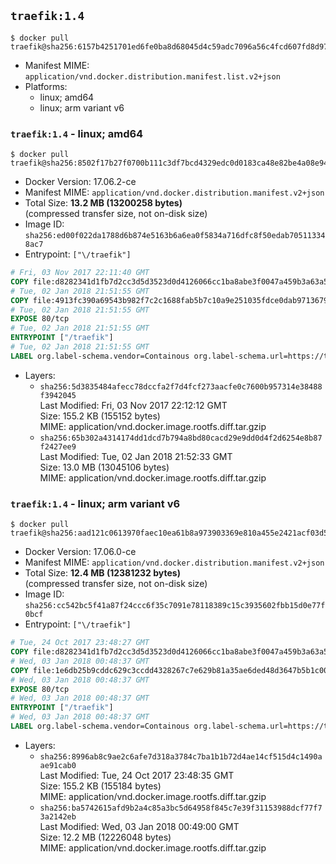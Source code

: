 ## `traefik:1.4`

```console
$ docker pull traefik@sha256:6157b4251701ed6fe0ba8d68045d4c59adc7096a56c4fcd607fd8d97534902c1
```

-	Manifest MIME: `application/vnd.docker.distribution.manifest.list.v2+json`
-	Platforms:
	-	linux; amd64
	-	linux; arm variant v6

### `traefik:1.4` - linux; amd64

```console
$ docker pull traefik@sha256:8502f17b27f0700b111c3df7bcd4329edc0d0183ca48e82be4a08e943bc8b36d
```

-	Docker Version: 17.06.2-ce
-	Manifest MIME: `application/vnd.docker.distribution.manifest.v2+json`
-	Total Size: **13.2 MB (13200258 bytes)**  
	(compressed transfer size, not on-disk size)
-	Image ID: `sha256:ed00f022da1788d6b874e5163b6a6ea0f5834a716dfc8f50edab705113348ac7`
-	Entrypoint: `["\/traefik"]`

```dockerfile
# Fri, 03 Nov 2017 22:11:40 GMT
COPY file:d8282341d1fb7d2cc3d5d3523d0d4126066cc1ba8abe3f0047a459b3a63a5653 in /etc/ssl/certs/ 
# Tue, 02 Jan 2018 21:51:55 GMT
COPY file:4913fc390a69543b982f7c2c1688fab5b7c10a9e251035fdce0dab9713679358 in / 
# Tue, 02 Jan 2018 21:51:55 GMT
EXPOSE 80/tcp
# Tue, 02 Jan 2018 21:51:55 GMT
ENTRYPOINT ["/traefik"]
# Tue, 02 Jan 2018 21:51:55 GMT
LABEL org.label-schema.vendor=Containous org.label-schema.url=https://traefik.io org.label-schema.name=Traefik org.label-schema.description=A modern reverse-proxy org.label-schema.version=v1.4.6 org.label-schema.docker.schema-version=1.0
```

-	Layers:
	-	`sha256:5d3835484afecc78dccfa2f7d4fcf273aacfe0c7600b957314e38488f3942045`  
		Last Modified: Fri, 03 Nov 2017 22:12:12 GMT  
		Size: 155.2 KB (155152 bytes)  
		MIME: application/vnd.docker.image.rootfs.diff.tar.gzip
	-	`sha256:65b302a4314174dd1dcd7b794a8bd80cacd29e9dd0d4f2d6254e8b87f2427ee9`  
		Last Modified: Tue, 02 Jan 2018 21:52:33 GMT  
		Size: 13.0 MB (13045106 bytes)  
		MIME: application/vnd.docker.image.rootfs.diff.tar.gzip

### `traefik:1.4` - linux; arm variant v6

```console
$ docker pull traefik@sha256:aad121c0613970faec10ea61b8a973903369e810a455e2421acf03d522762ff2
```

-	Docker Version: 17.06.0-ce
-	Manifest MIME: `application/vnd.docker.distribution.manifest.v2+json`
-	Total Size: **12.4 MB (12381232 bytes)**  
	(compressed transfer size, not on-disk size)
-	Image ID: `sha256:cc542bc5f41a87f24ccc6f35c7091e78118389c15c3935602fbb15d0e77f0bcf`
-	Entrypoint: `["\/traefik"]`

```dockerfile
# Tue, 24 Oct 2017 23:48:27 GMT
COPY file:d8282341d1fb7d2cc3d5d3523d0d4126066cc1ba8abe3f0047a459b3a63a5653 in /etc/ssl/certs/ 
# Wed, 03 Jan 2018 00:48:37 GMT
COPY file:1e6db25b9cddc629c3ccdd4328267c7e629b81a35ae6ded48d3647b5b1c003f0 in / 
# Wed, 03 Jan 2018 00:48:37 GMT
EXPOSE 80/tcp
# Wed, 03 Jan 2018 00:48:37 GMT
ENTRYPOINT ["/traefik"]
# Wed, 03 Jan 2018 00:48:37 GMT
LABEL org.label-schema.vendor=Containous org.label-schema.url=https://traefik.io org.label-schema.name=Traefik org.label-schema.description=A modern reverse-proxy org.label-schema.version=v1.4.6 org.label-schema.docker.schema-version=1.0
```

-	Layers:
	-	`sha256:8996ab8c9ae2c6afe7d318a3784c7ba1b1b72d4ae14cf515d4c1490aae91cab0`  
		Last Modified: Tue, 24 Oct 2017 23:48:35 GMT  
		Size: 155.2 KB (155184 bytes)  
		MIME: application/vnd.docker.image.rootfs.diff.tar.gzip
	-	`sha256:ba5742615afd9b2a4c85a3bc5d64958f845c7e39f31153988dcf77f73a2142eb`  
		Last Modified: Wed, 03 Jan 2018 00:49:00 GMT  
		Size: 12.2 MB (12226048 bytes)  
		MIME: application/vnd.docker.image.rootfs.diff.tar.gzip
